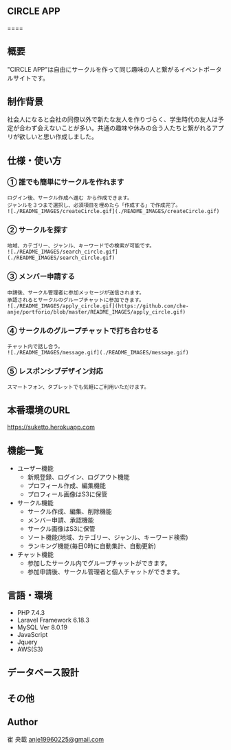 ## CIRCLE APP
====

## 概要
"CIRCLE APP"は自由にサークルを作って同じ趣味の人と繋がるイベントポータルサイトです。

## 制作背景
社会人になると会社の同僚以外で新たな友人を作りづらく、学生時代の友人は予定が合わず会えないことが多い。共通の趣味や休みの合う人たちと繋がれるアプリが欲しいと思い作成しました。

## 仕様・使い方
### ① 誰でも簡単にサークルを作れます
    ログイン後、サークル作成へ進む から作成できます。
    ジャンルを３つまで選択し、必須項目を埋めたら「作成する」で作成完了。
    ![./README_IMAGES/createCircle.gif](./README_IMAGES/createCircle.gif)

### ② サークルを探す
    地域、カテゴリー、ジャンル、キーワードでの検索が可能です。
    ![./README_IMAGES/search_circle.gif](./README_IMAGES/search_circle.gif)
### ③ メンバー申請する
    申請後、サークル管理者に参加メッセージが送信されます。
    承認されるとサークルのグループチャットに参加できます。
    ![./README_IMAGES/apply_circle.gif](https://github.com/che-anje/portforio/blob/master/README_IMAGES/apply_circle.gif)
### ④ サークルのグループチャットで打ち合わせる
    チャット内で話し合う。
    ![./README_IMAGES/message.gif](./README_IMAGES/message.gif)
### ⑤ レスポンシブデザイン対応
    スマートフォン、タブレットでも気軽にご利用いただけます。

## 本番環境のURL
https://suketto.herokuapp.com

## 機能一覧
- ユーザー機能
    - 新規登録、ログイン、ログアウト機能
    - プロフィール作成、編集機能
    - プロフィール画像はS3に保管
- サークル機能
    - サークル作成、編集、削除機能
    - メンバー申請、承認機能
    - サークル画像はS3に保管
    - ソート機能(地域、カテゴリー、ジャンル、キーワード検索)
    - ランキング機能(毎日0時に自動集計、自動更新)
- チャット機能
    - 参加したサークル内でグループチャットができます。
    - 参加申請後、サークル管理者と個人チャットができます。

## 言語・環境
- PHP 7.4.3
- Laravel Framework 6.18.3
- MySQL  Ver 8.0.19
- JavaScript
- Jquery
- AWS(S3)

## データベース設計

## その他

## Author
崔 央載
anje19960225@gmail.com


